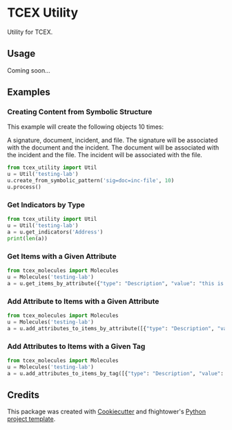 # TCEX Utility

Utility for TCEX.

## Usage

Coming soon...

## Examples

### Creating Content from Symbolic Structure

This example will create the following objects 10 times:

A signature, document, incident, and file. The signature will be associated with the document and the incident. The document will be associated with the incident and the file. The incident will be associated with the file.

```python
from tcex_utility import Util
u = Util('testing-lab')
u.create_from_symbolic_pattern('sig=doc=inc-file', 10)
u.process()
```

### Get Indicators by Type

```python
from tcex_utility import Util
u = Util('testing-lab')
a = u.get_indicators('Address')
print(len(a))
```

### Get Items with a Given Attribute

```python
from tcex_molecules import Molecules
u = Molecules('testing-lab')
a = u.get_items_by_attribute({"type": "Description", "value": "this is just a test"}, 'Address')
```

### Add Attribute to Items with a Given Attribute

```python
from tcex_molecules import Molecules
u = Molecules('testing-lab')
a = u.add_attributes_to_items_by_attribute([{"type": "Description", "value": "New attribute"}], 'Address', {"type": "Description", "value": "this is just a test"})
```

### Add Attributes to Items with a Given Tag

```python
from tcex_molecules import Molecules
u = Molecules('testing-lab')
a = u.add_attributes_to_items_by_tag([{"type": "Description", "value": "this is just a test"}], 'Address', 'Test Tag')
```

## Credits

This package was created with [Cookiecutter](https://github.com/audreyr/cookiecutter) and fhightower's [Python project template](https://github.com/fhightower-templates/python-project-template).
